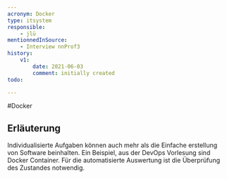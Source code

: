 ```yaml
---
acronym: Docker
type: itsystem
responsible:
    - jlü
mentionnedInSource: 
    - Interview nnProf3
history:
    v1:
        date: 2021-06-03
        comment: initially created
todo:

---
```


#Docker

## Erläuterung
Individualisierte Aufgaben können auch mehr als die Einfache erstellung von Software
beinhalten. Ein Beispiel, aus der DevOps Vorlesung sind Docker Container. Für die automatisierte Auswertung ist die 
Überprüfung des Zustandes notwendig. 
